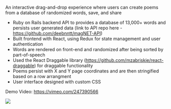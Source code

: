 An interactive drag-and-drop experience where users can create poems from a database of randomized words, save, and share

+ Ruby on Rails backend API to provides a database of 13,000+ words and persists user generated data (link to API repo here - https://github.com/deebnntt/magNET-API)
+ Built frontend with React, using Redux for state management and user authentication
+ Words are rendered on front-end and randomized after being sorted by part-of-speech
+ Used the React Draggable library (https://github.com/mzabriskie/react-draggable) for draggable functionality
+ Poems persist with X and Y page coordinates and are then stringified based on a row arrangment
+ User interface designed with custom CSS

Demo Video: https://vimeo.com/247390566

![](https://media.giphy.com/media/3ohs7KmPlqQ0npAxRm/giphy.gif)
